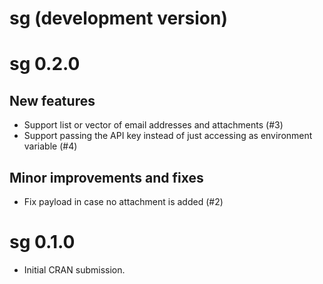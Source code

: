 # sg (development version)

# sg 0.2.0

## New features

* Support list or vector of email addresses and attachments (#3)
* Support passing the API key instead of just accessing as environment variable (#4)

## Minor improvements and fixes

* Fix payload in case no attachment is added (#2)

# sg 0.1.0

* Initial CRAN submission.
